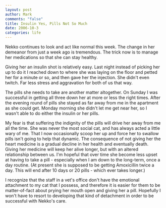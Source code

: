 ```yaml
--- 
layout: post
author: Mark
comments: "false"
title: Insulin Yes, Pills Not So Much
date: 2006-10-3
categories: life
---
```

Nekko continues to look and act like normal this week. The change in her demeanor from just a week ago is tremendous. The trick now is to manage her medications so that she can stay healthy.

Giving her an insulin shot is relatively easy. Last night instead of picking her up to do it I reached down to where she was laying on the floor and petted her for a minute or so, and then gave her the injection. She didn't even twitch. Far less stress and aggravation for both of us that way.

The pills she needs to take are another matter altogether. On Sunday I was successful in getting all three down her at more or less the right times. After the evening round of pills she stayed as far away from me in the apartment as she could get. Monday morning she didn't let me get near her, so I wasn't able to do either the insulin or her pills.

My fear is that suffering the indignity of the pills will drive her away from me all the time. She was never the most social cat, and has always acted a little wary of me. That I now occasionally scoop her up and force her to swallow pills isn't going to help that dynamic. The consequence of not giving her the heart medicine is a gradual decline in her health and eventually death. Giving her medicine will keep her alive longer, but with an altered relationship between us. I'm hopeful that over time she become less upset at having to take a pill - especially when I am down to the long-term, once a day routine. (At present she is supposed to be getting Amoxicillin twice a day. This will end after 10 days or 20 pills - which ever takes longer.)

I recognize that the staff in a vet's office don't have the emotional attachment to my cat that I possess, and therefore it is easier for them to be matter-of-fact about prying her mouth open and giving her a pill. Hopefully I won't have to resort to developing that kind of detachment in order to be successful with Nekko's care.
